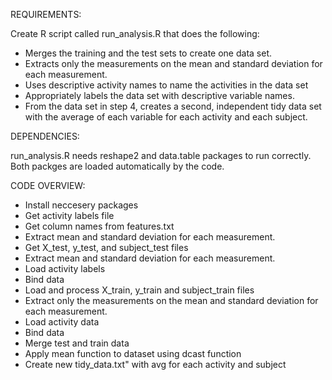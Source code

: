 REQUIREMENTS:

Create R script called run_analysis.R that does the following: 
- Merges the training and the test sets to create one data set.
- Extracts only the measurements on the mean and standard deviation for each measurement. 
- Uses descriptive activity names to name the activities in the data set
- Appropriately labels the data set with descriptive variable names. 
- From the data set in step 4, creates a second, independent tidy data set with the average of each variable for each activity and each subject.

DEPENDENCIES:

run_analysis.R needs reshape2 and data.table packages to run correctly. Both packges are loaded automatically by the code.

CODE OVERVIEW:

- Install neccesery packages
- Get activity labels file
- Get column names from features.txt
- Extract mean and standard deviation for each measurement.
- Get X_test, y_test, and subject_test files
- Extract mean and standard deviation for each measurement.
- Load activity labels
- Bind data
- Load and process X_train, y_train and subject_train files
- Extract only the measurements on the mean and standard deviation for each measurement.
- Load activity data
- Bind data
- Merge test and train data
- Apply mean function to dataset using dcast function
- Create new tidy_data.txt" with avg for each activity and subject
